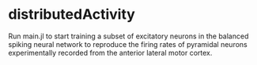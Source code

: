 # distributedActivity

Run main.jl to start training a subset of excitatory neurons in the balanced spiking neural network to reproduce the firing rates of pyramidal neurons experimentally recorded from the anterior lateral motor cortex.
